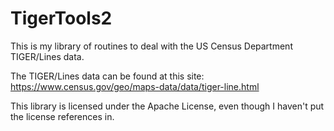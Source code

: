 TigerTools2
===========

This is my library of routines to deal with the US Census Department TIGER/Lines data.

The TIGER/Lines data can be found at this site: https://www.census.gov/geo/maps-data/data/tiger-line.html

This library is licensed under the Apache License, even though I haven't put the license references in.
